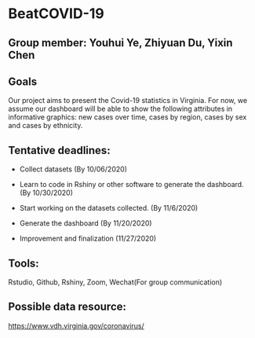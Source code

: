 # BeatCOVID-19

## Group member: Youhui Ye, Zhiyuan Du, Yixin Chen

## Goals

Our project aims to present the Covid-19 statistics in Virginia. For now, we assume our dashboard will be able to show the following attributes in informative graphics: new cases over time, cases by region, cases by sex and cases by ethnicity.

## Tentative deadlines:

- Collect datasets  (By 10/06/2020)

- Learn to code in Rshiny or other software to generate the dashboard. (By 10/30/2020)

- Start working on the datasets collected. (By 11/6/2020)

- Generate the dashboard (By 11/20/2020)

- Improvement and finalization (11/27/2020)

## Tools: 

Rstudio, Github, Rshiny, Zoom, Wechat(For group communication) 

## Possible data resource: 

https://www.vdh.virginia.gov/coronavirus/
